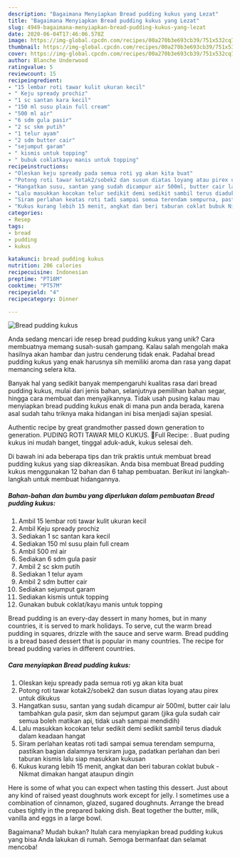 ```yaml
---
description: "Bagaimana Menyiapkan Bread pudding kukus yang Lezat"
title: "Bagaimana Menyiapkan Bread pudding kukus yang Lezat"
slug: 4949-bagaimana-menyiapkan-bread-pudding-kukus-yang-lezat
date: 2020-06-04T17:46:06.578Z
image: https://img-global.cpcdn.com/recipes/00a270b3e693cb39/751x532cq70/bread-pudding-kukus-foto-resep-utama.jpg
thumbnail: https://img-global.cpcdn.com/recipes/00a270b3e693cb39/751x532cq70/bread-pudding-kukus-foto-resep-utama.jpg
cover: https://img-global.cpcdn.com/recipes/00a270b3e693cb39/751x532cq70/bread-pudding-kukus-foto-resep-utama.jpg
author: Blanche Underwood
ratingvalue: 5
reviewcount: 15
recipeingredient:
- "15 lembar roti tawar kulit ukuran kecil"
- " Keju spready prochiz"
- "1 sc santan kara kecil"
- "150 ml susu plain full cream"
- "500 ml air"
- "6 sdm gula pasir"
- "2 sc skm putih"
- "1 telur ayam"
- "2 sdm butter cair"
- "sejumput garam"
- " kismis untuk topping"
- " bubuk coklatkayu manis untuk topping"
recipeinstructions:
- "Oleskan keju spready pada semua roti yg akan kita buat"
- "Potong roti tawar kotak2/sobek2 dan susun diatas loyang atau pirex untuk dikukus"
- "Hangatkan susu, santan yang sudah dicampur air 500ml, butter cair lalu tambahkan gula pasir, skm dan sejumput garam (jika gula sudah cair semua boleh matikan api, tidak usah sampai mendidih)"
- "Lalu masukkan kocokan telur sedikit demi sedikit sambil terus diaduk dalam keadaan hangat"
- "Siram perlahan keatas roti tadi sampai semua terendam sempurna, pastikan bagian dalamnya tersiram juga, padatkan perlahan dan beri taburan kismis lalu siap masukkan kukusan"
- "Kukus kurang lebih 15 menit, angkat dan beri taburan coklat bubuk Nikmat dimakan hangat ataupun dingin"
categories:
- Resep
tags:
- bread
- pudding
- kukus

katakunci: bread pudding kukus 
nutrition: 206 calories
recipecuisine: Indonesian
preptime: "PT18M"
cooktime: "PT57M"
recipeyield: "4"
recipecategory: Dinner

---
```



![Bread pudding kukus](https://img-global.cpcdn.com/recipes/00a270b3e693cb39/751x532cq70/bread-pudding-kukus-foto-resep-utama.jpg)

Anda sedang mencari ide resep bread pudding kukus yang unik? Cara membuatnya memang susah-susah gampang. Kalau salah mengolah maka hasilnya akan hambar dan justru cenderung tidak enak. Padahal bread pudding kukus yang enak harusnya sih memiliki aroma dan rasa yang dapat memancing selera kita.

Banyak hal yang sedikit banyak mempengaruhi kualitas rasa dari bread pudding kukus, mulai dari jenis bahan, selanjutnya pemilihan bahan segar, hingga cara membuat dan menyajikannya. Tidak usah pusing kalau mau menyiapkan bread pudding kukus enak di mana pun anda berada, karena asal sudah tahu triknya maka hidangan ini bisa menjadi sajian spesial.

Authentic recipe by great grandmother passed down generation to generation. PUDING ROTI TAWAR MILO KUKUS. 🌸Full Recipe: . Buat puding kukus ini mudah banget, tinggal aduk-aduk, kukus selesai deh.


Di bawah ini ada beberapa tips dan trik praktis untuk membuat bread pudding kukus yang siap dikreasikan. Anda bisa membuat Bread pudding kukus menggunakan 12 bahan dan 6 tahap pembuatan. Berikut ini langkah-langkah untuk membuat hidangannya.

<!--inarticleads1-->

##### Bahan-bahan dan bumbu yang diperlukan dalam pembuatan Bread pudding kukus:

1. Ambil 15 lembar roti tawar kulit ukuran kecil
1. Ambil  Keju spready prochiz
1. Sediakan 1 sc santan kara kecil
1. Sediakan 150 ml susu plain full cream
1. Ambil 500 ml air
1. Sediakan 6 sdm gula pasir
1. Ambil 2 sc skm putih
1. Sediakan 1 telur ayam
1. Ambil 2 sdm butter cair
1. Sediakan sejumput garam
1. Sediakan  kismis untuk topping
1. Gunakan  bubuk coklat/kayu manis untuk topping


Bread pudding is an every-day dessert in many homes, but in many countries, it is served to mark holidays. To serve, cut the warm bread pudding in squares, drizzle with the sauce and serve warm. Bread pudding is a bread based dessert that is popular in many countries. The recipe for bread pudding varies in different countries. 

<!--inarticleads2-->

##### Cara menyiapkan Bread pudding kukus:

1. Oleskan keju spready pada semua roti yg akan kita buat
1. Potong roti tawar kotak2/sobek2 dan susun diatas loyang atau pirex untuk dikukus
1. Hangatkan susu, santan yang sudah dicampur air 500ml, butter cair lalu tambahkan gula pasir, skm dan sejumput garam (jika gula sudah cair semua boleh matikan api, tidak usah sampai mendidih)
1. Lalu masukkan kocokan telur sedikit demi sedikit sambil terus diaduk dalam keadaan hangat
1. Siram perlahan keatas roti tadi sampai semua terendam sempurna, pastikan bagian dalamnya tersiram juga, padatkan perlahan dan beri taburan kismis lalu siap masukkan kukusan
1. Kukus kurang lebih 15 menit, angkat dan beri taburan coklat bubuk - Nikmat dimakan hangat ataupun dingin


Here is some of what you can expect when tasting this dessert. Just about any kind of raised yeast doughnuts work except for jelly. I sometimes use a combination of cinnamon, glazed, sugared doughnuts. Arrange the bread cubes tightly in the prepared baking dish. Beat together the butter, milk, vanilla and eggs in a large bowl. 

Bagaimana? Mudah bukan? Itulah cara menyiapkan bread pudding kukus yang bisa Anda lakukan di rumah. Semoga bermanfaat dan selamat mencoba!
